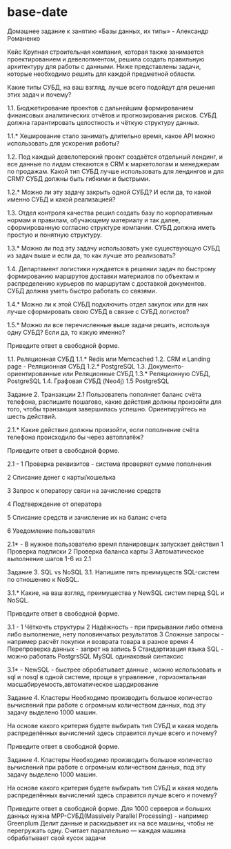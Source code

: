 # base-date
Домашнее задание к занятию «Базы данных, их типы» -  Александр Романенко



Кейс
Крупная строительная компания, которая также занимается проектированием и девелопментом, решила создать правильную архитектуру для работы с данными. Ниже представлены задачи, которые необходимо решить для каждой предметной области.

Какие типы СУБД, на ваш взгляд, лучше всего подойдут для решения этих задач и почему?

1.1. Бюджетирование проектов с дальнейшим формированием финансовых аналитических отчётов и прогнозирования рисков. СУБД должна гарантировать целостность и чёткую структуру данных.

1.1.* Хеширование стало занимать длительно время, какое API можно использовать для ускорения работы?

1.2. Под каждый девелоперский проект создаётся отдельный лендинг, и все данные по лидам стекаются в CRM к маркетологам и менеджерам по продажам. Какой тип СУБД лучше использовать для лендингов и для CRM? СУБД должны быть гибкими и быстрыми.

1.2.* Можно ли эту задачу закрыть одной СУБД? И если да, то какой именно СУБД и какой реализацией?

1.3. Отдел контроля качества решил создать базу по корпоративным нормам и правилам, обучающему материалу и так далее, сформированную согласно структуре компании. СУБД должна иметь простую и понятную структуру.

1.3.* Можно ли под эту задачу использовать уже существующую СУБД из задач выше и если да, то как лучше это реализовать?

1.4. Департамент логистики нуждается в решении задач по быстрому формированию маршрутов доставки материалов по объектам и распределению курьеров по маршрутам с доставкой документов. СУБД должна уметь быстро работать со связями.

1.4.* Можно ли к этой СУБД подключить отдел закупок или для них лучше сформировать свою СУБД в связке с СУБД логистов?

1.5.* Можно ли все перечисленные выше задачи решить, используя одну СУБД? Если да, то какую именно?

Приведите ответ в свободной форме.





 1.1. Реляционная СУБД
 1.1.* Redis или Memcached
 1.2. CRM и Landing page - Реляционная СУБД
 1.2.* PostgreSQL
1.3. Документо-ориентированные или Реляционные СУБД
1.3.* Реляционную СУБД, PostgreSQL
1.4.  Графовая СУБД (Neo4j)
1.5  PostgreSQL

Задание 2. Транзакции
2.1  Пользователь пополняет баланс счёта телефона, распишите пошагово, какие действия должны произойти для того, чтобы транзакция завершилась успешно. Ориентируйтесь на шесть действий.

2.1.* Какие действия должны произойти, если пополнение счёта телефона происходило бы через автоплатёж?

Приведите ответ в свободной форме.


2.1 -
1 Проверка реквизитов - cистема проверяет суммe пополнения

2 Списание денег с карты/кошелька

3 Запрос к оператору связи на зачисление средств

4 Подтверждение от оператора

5 Списание средств и зачисление их на баланс счета

6 Уведомление пользователя

2.1* - 
В нужное пользователю время планировщик запускает действия 
1 Проверка подписки
2 Проверка баланса карты
3 Автоматическое выполнение шагов 1-6 из 2.1

Задание 3. SQL vs NoSQL
3.1. Напишите пять преимуществ SQL-систем по отношению к NoSQL.

3.1.* Какие, на ваш взгляд, преимущества у NewSQL систем перед SQL и NoSQL.

Приведите ответ в свободной форме.


3.1 - 
1 Чёткочть структуры
2 Надёжность - при прирывании либо отмена либо выполнение, нету половинчатых результатов
3 Сложные запросы - например расчёт покупки и возврата товара в разное время
4 Перепроверка данных - запрет на запись
5 Стандартизация языка SQL  - можно работать PostgrsSQL  MySQL одинаковый синтаксис


3.1* - NewSQL - быстрее обробатывает данные , можно использовать и sql и nosql в одной системе, проще в управление , горизонтальная масшабируемость,автоматическое шардирование

Задание 4. Кластеры
Необходимо производить большое количество вычислений при работе с огромным количеством данных, под эту задачу выделено 1000 машин.

На основе какого критерия будете выбирать тип СУБД и какая модель распределённых вычислений здесь справится лучше всего и почему?

Приведите ответ в свободной форме.

Задание 4. Кластеры
Необходимо производить большое количество вычислений при работе с огромным количеством данных, под эту задачу выделено 1000 машин.

На основе какого критерия будете выбирать тип СУБД и какая модель распределённых вычислений здесь справится лучше всего и почему?

Приведите ответ в свободной форме.
Для 1000 серверов и больших данных нужна MPP-СУБД(Massively Parallel Processing) - например Greenplum
Делит данные и раскидывает их на все машины, чтобы не перегружать одну.
Считает параллельно — каждая машина обрабатывает свой кусок задачи





 
